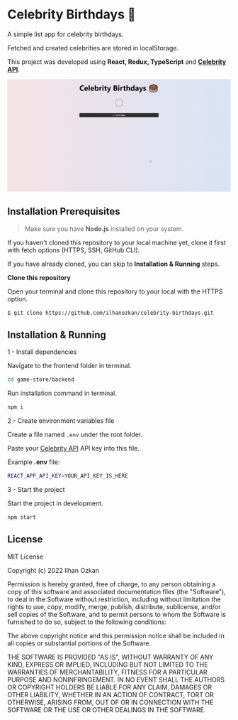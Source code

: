 # Celebrity Birthdays 🎂

A simple list app for celebrity birthdays.

Fetched and created celebrities are stored in localStorage.

This project was developed using **React, Redux, TypeScript** and **[Celebrity API](https://api-ninjas.com/api/celebrity)**.

![Overview](./@readme-images/overview.gif)

## Installation Prerequisites

> Make sure you have **Node.js** installed on your system.

If you haven't cloned this repository to your local machine yet, clone it first with fetch options (HTTPS, SSH, GitHub CLI).

If you have already cloned, you can skip to **Installation & Running** steps.

**Clone this repository**

Open your terminal and clone this repository to your local with the HTTPS option.

```bash
$ git clone https://github.com/ilhanozkan/celebrity-birthdays.git
```

## Installation & Running

1 - Install dependencies

Navigate to the frontend folder in terminal.

```bash
cd game-store/backend
```

Run installation command in terminal.

```bash
npm i
```

2 - Create environment variables file

Create a file named `.env` under the root folder.

Paste your [Celebrity API](https://api-ninjas.com/api/celebrity) API key into this file.

Example **.env** file:

```bash
REACT_APP_API_KEY=YOUR_API_KEY_IS_HERE
```

3 - Start the project

Start the project in development.

```bash
npm start
```

## License

MIT License

Copyright (c) 2022 Ilhan Ozkan

Permission is hereby granted, free of charge, to any person obtaining a copy
of this software and associated documentation files (the "Software"), to deal
in the Software without restriction, including without limitation the rights
to use, copy, modify, merge, publish, distribute, sublicense, and/or sell
copies of the Software, and to permit persons to whom the Software is
furnished to do so, subject to the following conditions:

The above copyright notice and this permission notice shall be included in all
copies or substantial portions of the Software.

THE SOFTWARE IS PROVIDED "AS IS", WITHOUT WARRANTY OF ANY KIND, EXPRESS OR
IMPLIED, INCLUDING BUT NOT LIMITED TO THE WARRANTIES OF MERCHANTABILITY,
FITNESS FOR A PARTICULAR PURPOSE AND NONINFRINGEMENT. IN NO EVENT SHALL THE
AUTHORS OR COPYRIGHT HOLDERS BE LIABLE FOR ANY CLAIM, DAMAGES OR OTHER
LIABILITY, WHETHER IN AN ACTION OF CONTRACT, TORT OR OTHERWISE, ARISING FROM,
OUT OF OR IN CONNECTION WITH THE SOFTWARE OR THE USE OR OTHER DEALINGS IN THE
SOFTWARE.
